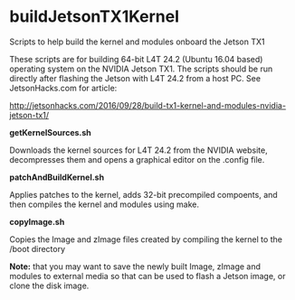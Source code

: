 # buildJetsonTX1Kernel
Scripts to help build the kernel and modules onboard the Jetson TX1

These scripts are for building 64-bit L4T 24.2 (Ubuntu 16.04 based) operating system on the NVIDIA Jetson TX1. The scripts should be run directly after flashing the Jetson with L4T 24.2 from a host PC. See JetsonHacks.com for article:

http://jetsonhacks.com/2016/09/28/build-tx1-kernel-and-modules-nvidia-jetson-tx1/

<strong>getKernelSources.sh</strong>

Downloads the kernel sources for L4T 24.2 from the NVIDIA website, decompresses them and opens a graphical editor on the .config file. 

<strong>patchAndBuildKernel.sh</strong>

Applies patches to the kernel, adds 32-bit precompiled compoents, and then compiles the kernel and modules using make.

<strong>copyImage.sh</strong>

Copies the Image and zImage files created by compiling the kernel to the /boot directory


<strong>Note:</strong> that you may want to save the newly built Image, zImage and modules to external media so that can be used to flash a Jetson image, or clone the disk image.


